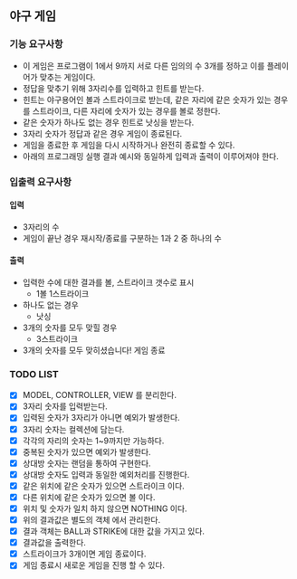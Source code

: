 ## 야구 게임
### 기능 요구사항
* 이 게임은 프로그램이 1에서 9까지 서로 다른 임의의 수 3개를 정하고 이를 플레이어가 맞추는 게임이다.
* 정답을 맞추기 위해 3자리수를 입력하고 힌트를 받는다.
* 힌트는 야구용어인 볼과 스트라이크로 받는데, 같은 자리에 같은 숫자가 있는 경우를 스트라이크, 다른 자리에 숫자가 있는 경우를 볼로 정한다.
* 같은 숫자가 하나도 없는 경우 힌트로 낫싱을 받는다.
* 3자리 숫자가 정답과 같은 경우 게임이 종료된다.
* 게임을 종료한 후 게임을 다시 시작하거나 완전히 종료할 수 있다.
* 아래의 프로그래밍 실행 결과 예시와 동일하게 입력과 출력이 이루어져야 한다.

### 입출력 요구사항
#### 입력 
* 3자리의 수
* 게임이 끝난 경우 재시작/종료를 구분하는 1과 2 중 하나의 수
#### 출력
* 입력한 수에 대한 결과를 볼, 스트라이크 갯수로 표시
  * 1볼 1스트라이크
* 하나도 없는 경우
  * 낫싱
* 3개의 숫자를 모두 맞힐 경우
  * 3스트라이크
* 3개의 숫자를 모두 맞히셨습니다! 게임 종료

### TODO LIST
- [x] MODEL, CONTROLLER, VIEW 를 분리한다.
- [x] 3자리 숫자를 입력받는다.
- [x] 입력된 숫자가 3자리가 아니면 예외가 발생한다.
- [x] 3자리 숫자는 컬렉션에 담는다.
- [x] 각각의 자리의 숫자는 1~9까지만 가능하다.
- [x] 중복된 숫자가 있으면 예외가 발생한다.
- [x] 상대방 숫자는 랜덤을 통하여 구현한다.
- [x] 상대방 숫자도 입력과 동일한 예외처리를 진행한다.
- [x] 같은 위치에 같은 숫자가 있으면 스트라이크 이다.
- [x] 다른 위치에 같은 숫자가 있으면 볼 이다.
- [x] 위치 및 숫자가 일치 하지 않으면 NOTHING 이다.
- [x] 위의 결과값은 별도의 객체 에서 관리한다.
- [x] 결과 객체는 BALL과 STRIKE에 대한 값을 가지고 있다.
- [x] 결과값을 출력한다.
- [x] 스트라이크가 3개이면 게임 종료이다.
- [x] 게임 종료시 새로운 게임을 진행 할 수 있다.